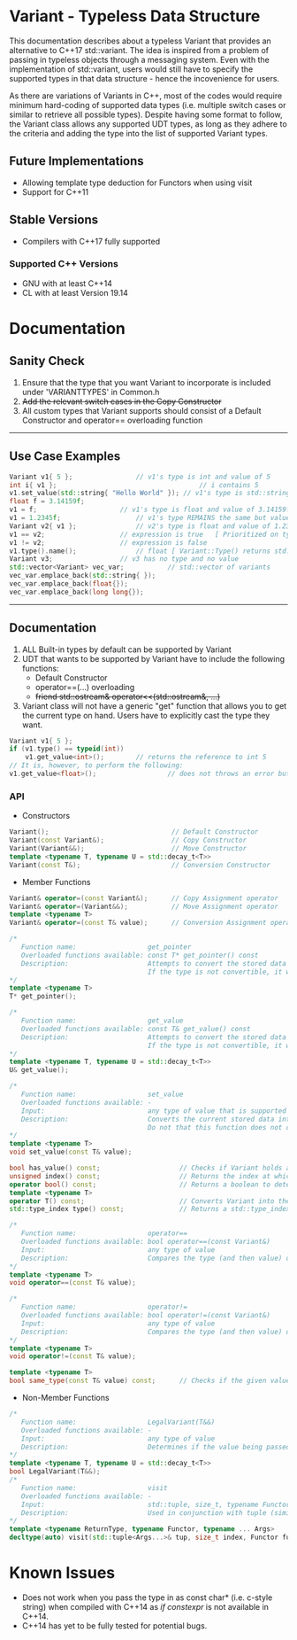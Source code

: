 # Variant - Typeless Data Structure
This documentation describes about a typeless Variant that provides an alternative to C++17 std::variant. The idea is inspired from a problem of passing in typeless objects through a messaging system. Even with the implementation of std::variant, users would still have to specify the supported types in that data structure - hence the incovenience for users.

As there are variations of Variants in C++, most of the codes would require minimum hard-coding of supported data types (i.e. multiple switch cases or similar to retrieve all possible types). Despite having some format to follow, the Variant class allows any supported UDT types, as long as they adhere to the criteria and adding the type into the list of supported Variant types.


## Future Implementations
* Allowing template type deduction for Functors when using visit
* Support for C++11


## Stable Versions
* Compilers with C++17 fully supported

### Supported C++ Versions
* GNU with at least C++14
* CL with at least Version 19.14

# Documentation
## Sanity Check
1. Ensure that the type that you want Variant to incorporate is included under 'VARIANTTYPES' in Common.h
2. ~~Add the relevant switch cases in the Copy Constructor~~
3. All custom types that Variant supports should consist of a Default Constructor and operator== overloading function
***
## Use Case Examples
```C++
Variant v1{ 5 };				// v1's type is int and value of 5
int i{ v1 };                                    // i contains 5
v1.set_value(std::string{ "Hello World" });	// v1's type is std::string and value of "Hello World"
float f = 3.14159f;
v1 = f;						// v1's type is float and value of 3.14159f
v1 = 1.2345f;					// v1's type REMAINS the same but value changed to 1.2345f
Variant v2{ v1 };				// v2's type is float and value of 1.2345f
v1 == v2;					// expression is true	[ Prioritized on type followed by value ]
v1 != v2;					// expression is false
v1.type().name();				// float [ Variant::Type() returns std::type_index ]
Variant v3;					// v3 has no type and no value
std::vector<Variant> vec_var;			// std::vector of variants
vec_var.emplace_back(std::string{ });
vec_var.emplace_back(float{});
vec_var.emplace_back(long long{});
```
***
## Documentation
1. ALL Built-in types by default can be supported by Variant
2. UDT that wants to be supported by Variant have to include the following functions:
	- Default Constructor
	- operator==(...) overloading
	- ~~friend std::ostream& operator<<(std::ostream&, ...)~~
3. Variant class will not have a generic "get" function that allows you to get the current type on hand. Users have to explicitly cast the type they want.
```C++
Variant v1{ 5 };
if (v1.type() == typeid(int))
	v1.get_value<int>();		// returns the reference to int 5
// It is, however, to perform the following:
v1.get_value<float>();                  // does not throws an error but might have segmentation fault if used as an assignment
```
### API
- Constructors
```C++
Variant();                               // Default Constructor
Variant(const Variant&);                 // Copy Constructor
Variant(Variant&&);                      // Move Constructor
template <typename T, typename U = std::decay_t<T>>
Variant(const T&);                       // Conversion Constructor
```
- Member Functions
```C++
Variant& operator=(const Variant&);      // Copy Assignment operator
Variant& operator=(Variant&&);           // Move Assignment operator
template <typename T>
Variant& operator=(const T& value);      // Conversion Assignment operator

/*
   Function name:                  get_pointer
   Overloaded functions available: const T* get_pointer() const
   Description:                    Attempts to convert the stored data into the type given as a pointer.
                                   If the type is not convertible, it will return a nullptr
*/
template <typename T>
T* get_pointer();

/*
   Function name:                  get_value
   Overloaded functions available: const T& get_value() const
   Description:                    Attempts to convert the stored data into the type given.
                                   If the type is not convertible, it will return a rubbish value
*/
template <typename T, typename U = std::decay_t<T>>
U& get_value();

/*
   Function name:                  set_value
   Overloaded functions available: -
   Input:                          any type of value that is supported by Variant
   Description:                    Converts the current stored data into the specified value given in the parameter.
                                   Do not that this function does not check if the passed in type is supported.
*/
template <typename T>
void set_value(const T& value);

bool has_value() const;                    // Checks if Variant holds a value
unsigned index() const;                    // Returns the index at which Variant currently holds as a type
operator bool() const;                     // Returns a boolean to determine if Variant holds any value
template <typename T>
operator T() const;                        // Converts Variant into the type specified. However, this does not work for UDT
std::type_index type() const;              // Returns a std::type_index that the Variant currently holds

/*
   Function name:                  operator==
   Overloaded functions available: bool operator==(const Variant&)
   Input:                          any type of value
   Description:                    Compares the type (and then value) of Variant and the passed in parameter
*/
template <typename T>
void operator==(const T& value);

/*
   Function name:                  operator!=
   Overloaded functions available: bool operator!=(const Variant&)
   Input:                          any type of value
   Description:                    Compares the type (and then value) of Variant and the passed in parameter
*/
template <typename T>
void operator!=(const T& value);

template <typename T>
bool same_type(const T& value) const;      // Checks if the given value and Variant have the same type
```
- Non-Member Functions
```C++
/*
   Function name:                  LegalVariant(T&&)
   Overloaded functions available: -
   Input:                          any type of value
   Description:                    Determines if the value being passed in is supported by Variant
*/
template <typename T, typename U = std::decay_t<T>>
bool LegalVariant(T&&);
/*
   Function name:                  visit
   Overloaded functions available: -
   Input:                          std::tuple, size_t, typename Functor
   Description:                    Used in conjunction with tuple (similar to how std::visit works)
*/
template <typename ReturnType, typename Functor, typename ... Args>
decltype(auto) visit(std::tuple<Args...>& tup, size_t index, Functor func);
```


# Known Issues
* Does not work when you pass the type in as const char* (i.e. c-style string) when compiled with C++14 as _if constexpr_ is not available in C++14.
* C++14 has yet to be fully tested for potential bugs.
